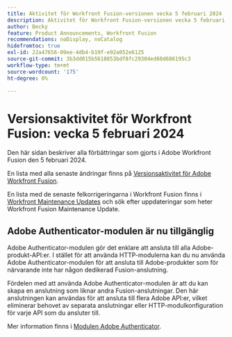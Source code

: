 ```yaml
---
title: Aktivitet för Workfront Fusion-versionen vecka 5 februari 2024
description: Aktivitet för Workfront Fusion-versionen vecka 5 februari 2024
author: Becky
feature: Product Announcements, Workfront Fusion
recommendations: noDisplay, noCatalog
hidefromtoc: true
exl-id: 22a47656-09ee-4db4-b19f-e92a052e6125
source-git-commit: 3b3dd815b5618853bdf8fc29304ed60d686195c3
workflow-type: tm+mt
source-wordcount: '175'
ht-degree: 0%

---
```


# Versionsaktivitet för Workfront Fusion: vecka 5 februari 2024

Den här sidan beskriver alla förbättringar som gjorts i Adobe Workfront Fusion den 5 februari 2024.

En lista med alla senaste ändringar finns på [Versionsaktivitet för Adobe Workfront Fusion](../../../product-announcements/product-releases/fusion-release-activity/fusion-release-activity.md).

En lista med de senaste felkorrigeringarna i Workfront Fusion finns i [Workfront Maintenance Updates](https://experienceleague.adobe.com/docs/workfront-known-issues/releases/current-updates.html) och sök efter uppdateringar som heter Workfront Fusion Maintenance Update.

## Adobe Authenticator-modulen är nu tillgänglig

Adobe Authenticator-modulen gör det enklare att ansluta till alla Adobe-produkt-API:er. I stället för att använda HTTP-modulerna kan du nu använda Adobe Authenticator-modulen för att ansluta till Adobe-produkter som för närvarande inte har någon dedikerad Fusion-anslutning.

Fördelen med att använda Adobe Authenticator-modulen är att du kan skapa en anslutning som liknar andra Fusion-anslutningar. Den här anslutningen kan användas för att ansluta till flera Adobe API:er, vilket eliminerar behovet av separata anslutningar eller HTTP-modulkonfiguration för varje API som du ansluter till.

Mer information finns i [Modulen Adobe Authenticator](/help/quicksilver/workfront-fusion/apps-and-their-modules/adobe-authenticator-modules.md).
